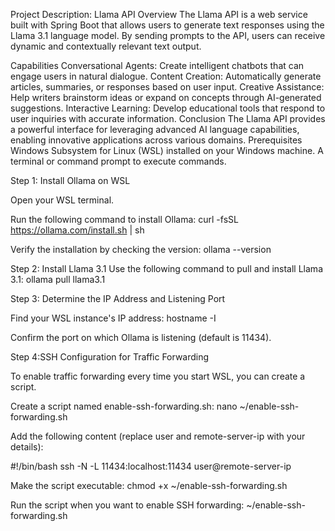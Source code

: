 Project Description: Llama API
Overview
The Llama API is a web service built with Spring Boot that allows users to generate text responses using the Llama 3.1 language model. By sending prompts to the API, users can receive dynamic and contextually relevant text output.

Capabilities
Conversational Agents: Create intelligent chatbots that can engage users in natural dialogue.
Content Creation: Automatically generate articles, summaries, or responses based on user input.
Creative Assistance: Help writers brainstorm ideas or expand on concepts through AI-generated suggestions.
Interactive Learning: Develop educational tools that respond to user inquiries with accurate information.
Conclusion
The Llama API provides a powerful interface for leveraging advanced AI language capabilities, enabling innovative applications across various domains.
Prerequisites
Windows Subsystem for Linux (WSL) installed on your Windows machine.
A terminal or command prompt to execute commands.

Step 1: Install Ollama on WSL

Open your WSL terminal.

Run the following command to install Ollama:
curl -fsSL https://ollama.com/install.sh | sh

Verify the installation by checking the version:
ollama --version

Step 2: Install Llama 3.1
Use the following command to pull and install Llama 3.1:
ollama pull llama3.1

Step 3: Determine the IP Address and Listening Port

Find your WSL instance's IP address:
hostname -I

Confirm the port on which Ollama is listening (default is 11434).

Step 4:SSH Configuration for Traffic Forwarding

To enable traffic forwarding every time you start WSL, you can create a script.

Create a script named enable-ssh-forwarding.sh:
nano ~/enable-ssh-forwarding.sh

Add the following content (replace user and remote-server-ip with your details):

#!/bin/bash
ssh -N -L 11434:localhost:11434 user@remote-server-ip

Make the script executable:
chmod +x ~/enable-ssh-forwarding.sh

Run the script when you want to enable SSH forwarding:
~/enable-ssh-forwarding.sh
